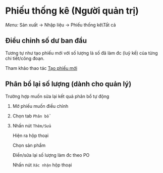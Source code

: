 # Phiếu thống kê (Người quản trị)
*Menu:* Sản xuất -> Nhập liệu -> Phiếu thống kê\Tất cả

## Điều chỉnh số dư ban đầu
Tương tự như tạo phiếu mới với số lượng là số đã làm đc (luỹ kế) của từng chi tiết/công đoạn.

Tham khảo thao tác [Tạo phiếu mới](labor-hed.md)

## Phân bổ lại số lượng (dành cho quản lý)
Trường hợp muốn sửa lại kết quả phân bổ tự động

1. Mở phiếu muốn điều chỉnh
2. Chọn tab `Phân bổ`
3. Nhấn nút `Thêm/Sửa`
    
    Hiện ra hộp thoại
    
    Chọn sản phẩm

    Điền/sửa lại số lượng làm đc theo PO

    Nhấn nút `Xác nhận` hộp thoại